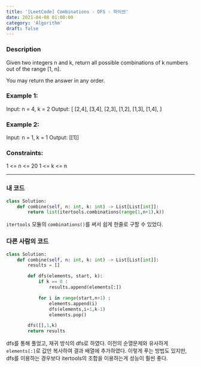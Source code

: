 ```yaml
---
title: '[LeetCode] Combinations - DFS - 파이썬'
date: 2021-04-08 01:00:00
category: 'Algorithm'
draft: false
---
```


### Description

Given two integers n and k, return all possible combinations of k numbers out of the range [1, n].

You may return the answer in any order.

### Example 1:

Input: n = 4, k = 2
Output:
[
[2,4],
[3,4],
[2,3],
[1,2],
[1,3],
[1,4],
]

### Example 2:

Input: n = 1, k = 1
Output: [[1]]

### Constraints:

1 <= n <= 20
1 <= k <= n

---

### 내 코드

```python
class Solution:
    def combine(self, n: int, k: int) -> List[List[int]]:
        return list(itertools.combinations(range(1,n+1),k))
```

`itertools` 모듈의 `combinations()`를 써서 쉽게 한줄로 구할 수 있었다.

### 다른 사람의 코드

```python
class Solution:
    def combine(self, n: int, k: int) -> List[List[int]]:
        results = []

        def dfs(elements, start, k):
            if k == 0 :
                results.append(elements[:])

            for i in range(start,n+1) :
                elements.append(i)
                dfs(elements,i+1,k-1)
                elements.pop()

        dfs([],1,k)
        return results
```

dfs를 통해 풀었고, 재귀 방식의 dfs로 하였다. 이전의 순열문제와 유사하게 `elements[:]`로 값만 복사하여 결과 배열에 추가하였다. 이렇게 푸는 방법도 있지만, dfs를 이용하는 경우보다 itertools의 조합을 이용하는게 성능이 훨씬 좋다.
